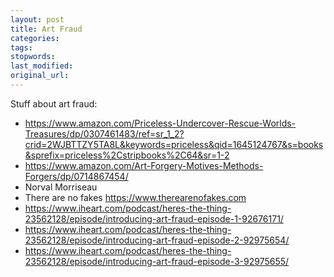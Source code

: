 ```yaml
---
layout: post
title: Art Fraud
categories:
tags:
stopwords:
last_modified:
original_url:
---
```


Stuff about art fraud:

<!--more-->

* https://www.amazon.com/Priceless-Undercover-Rescue-Worlds-Treasures/dp/0307461483/ref=sr_1_2?crid=2WJBTTZY5TA8L&keywords=priceless&qid=1645124767&s=books&sprefix=priceless%2Cstripbooks%2C64&sr=1-2
* https://www.amazon.com/Art-Forgery-Motives-Methods-Forgers/dp/0714867454/
* Norval Morriseau
* There are no fakes https://www.therearenofakes.com
* https://www.iheart.com/podcast/heres-the-thing-23562128/episode/introducing-art-fraud-episode-1-92676171/
* https://www.iheart.com/podcast/heres-the-thing-23562128/episode/introducing-art-fraud-episode-2-92975654/
* https://www.iheart.com/podcast/heres-the-thing-23562128/episode/introducing-art-fraud-episode-3-92975655/

